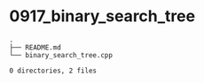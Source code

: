 # 0917_binary_search_tree
```
.
├── README.md
└── binary_search_tree.cpp

0 directories, 2 files
```
